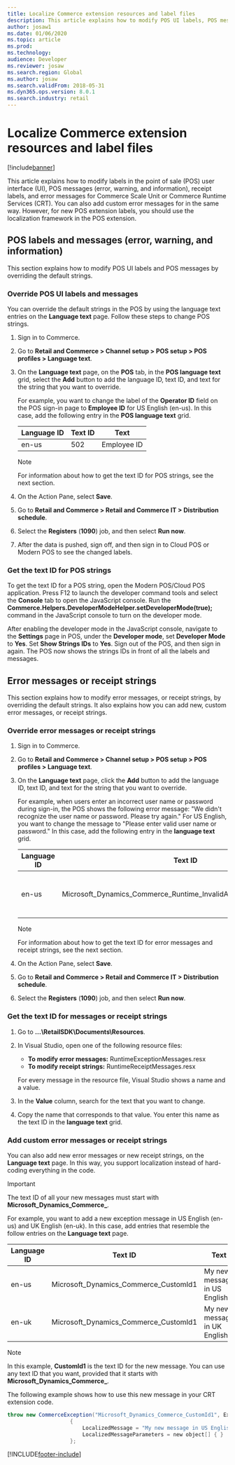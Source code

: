 ```yaml
---
title: Localize Commerce extension resources and label files
description: This article explains how to modify POS UI labels, POS messages, receipt labels, and error messages for Commerce Scale Unit or CRT.
author: josaw1
ms.date: 01/06/2020
ms.topic: article
ms.prod: 
ms.technology: 
audience: Developer
ms.reviewer: josaw
ms.search.region: Global
ms.author: josaw
ms.search.validFrom: 2018-05-31
ms.dyn365.ops.version: 8.0.1
ms.search.industry: retail
---
```


# Localize Commerce extension resources and label files

[!include[banner](../includes/banner.md)]


This article explains how to modify labels in the point of sale (POS) user interface (UI), POS messages (error, warning, and information), receipt labels, and error messages for Commerce Scale Unit or Commerce Runtime Services (CRT). You can also add custom error messages for in the same way. However, for new POS extension labels, you should use the localization framework in the POS extension.

## POS labels and messages (error, warning, and information)

This section explains how to modify POS UI labels and POS messages by overriding the default strings.

### Override POS UI labels and messages

You can override the default strings in the POS by using the language text entries on the **Language text** page. Follow these steps to change POS strings.

1. Sign in to Commerce.
2. Go to **Retail and Commerce &gt; Channel setup &gt; POS setup &gt; POS profiles &gt; Language text**.
3. On the **Language text** page, on the **POS** tab, in the **POS language text** grid, select the **Add** button to add the language ID, text ID, and text for the string that you want to override.

    For example, you want to change the label of the **Operator ID** field on the POS sign-in page to **Employee ID** for US English (en-us). In this case, add the following entry in the **POS language text** grid.

    | Language ID | Text ID | Text        |
    |-------------|---------|-------------|
    | en-us       | 502     | Employee ID |

    > [!NOTE]
    > For information about how to get the text ID for POS strings, see the next section.

4. On the Action Pane, select **Save**.
5. Go to **Retail and Commerce &gt; Retail and Commerce IT &gt; Distribution schedule**.
6. Select the **Registers** (**1090**) job, and then select **Run now**.
7. After the data is pushed, sign off, and then sign in to Cloud POS or Modern POS to see the changed labels.

### Get the text ID for POS strings

To get the text ID for a POS string, open the Modern POS/Cloud POS application. Press F12 to launch the developer command tools and select the **Console** tab to open the JavaScript console. Run the **Commerce.Helpers.DeveloperModeHelper.setDeveloperMode(true);** command in the JavaScript console to turn on the developer mode.

After enabling the developer mode in the JavaScript console, navigate to the **Settings** page in POS, under the **Developer mode**, set **Developer Mode** to **Yes**. Set **Show Strings IDs** to **Yes**. Sign out of the POS, and then sign in again. The POS now shows the strings IDs in front of all the labels and messages.


## Error messages or receipt strings

This section explains how to modify error messages, or receipt strings, by overriding the default strings. It also explains how you can add new, custom error messages, or receipt strings.

### Override error messages or receipt strings

1. Sign in to Commerce.
2. Go to **Retail and Commerce \> Channel setup \> POS setup \> POS profiles \> Language text**.
3. On the **Language text** page, click the **Add** button to add the language ID, text ID, and text for the string that you want to override.

    For example, when users enter an incorrect user name or password during sign-in, the POS shows the following error message: "We didn't recognize the user name or password. Please try again." For US English, you want to change the message to "Please enter valid user name or password." In this case, add the following entry in the **language text** grid.

    | Language ID | Text ID                                                              | Text                                     |
    |-------------|----------------------------------------------------------------------|------------------------------------------|
    | en-us       | Microsoft\_Dynamics\_Commerce\_Runtime\_InvalidAuthenticationCredentials | Please enter valid user name or password |

    > [!NOTE]
    > For information about how to get the text ID for error messages and receipt strings, see the next section.

4. On the Action Pane, select **Save**.
5. Go to **Retail and Commerce \> Retail and Commerce IT \> Distribution schedule**.
6. Select the **Registers** (**1090**) job, and then select **Run now**.

### Get the text ID for messages or receipt strings

1. Go to **…\\RetailSDK\\Documents\\Resources**.
2. In Visual Studio, open one of the following resource files:

    - **To modify error messages:** RuntimeExceptionMessages.resx
    - **To modify receipt strings:** RuntimeReceiptMessages.resx

    For every message in the resource file, Visual Studio shows a name and a value.

3. In the **Value** column, search for the text that you want to change.
4. Copy the name that corresponds to that value. You enter this name as the text ID in the **language text** grid.

### Add custom error messages or receipt strings

You can also add new error messages or new receipt strings, on the **Language text** page. In this way, you support localization instead of hard-coding everything in the code.

> [!IMPORTANT]
> The text ID of all your new messages must start with **Microsoft\_Dynamics\_Commerce\_**.

For example, you want to add a new exception message in US English (en-us) and UK English (en-uk). In this case, add entries that resemble the follow entries on the **Language text** page.

| Language ID | Text ID                                 | Text                    |
|-------------|-----------------------------------------|-------------------------|
| en-us       | Microsoft_Dynamics_Commerce_CustomId1 | My new message in US English |
| en-uk       | Microsoft_Dynamics_Commerce_CustomId1 | My new message in UK English |

> [!NOTE]
> In this example, **CustomId1** is the text ID for the new message. You can use any text ID that you want, provided that it starts with **Microsoft_Dynamics_Commerce_**.

The following example shows how to use this new message in your CRT extension code.

```C#
throw new CommerceException("Microsoft_Dynamics_Commerce_CustomId1", ExceptionSeverity.Warning, null, "Custom error")
                    {
                        LocalizedMessage = "My new message in US English.",
                        LocalizedMessageParameters = new object[] { }
                    };
```


[!INCLUDE[footer-include](../../includes/footer-banner.md)]
